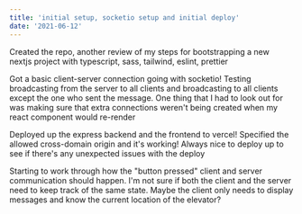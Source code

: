 ```yaml
---
title: 'initial setup, socketio setup and initial deploy'
date: '2021-06-12'
---
```


Created the repo, another review of my steps for bootstrapping a new nextjs project with typescript, sass, tailwind, eslint, prettier

Got a basic client-server connection going with socketio!  Testing broadcasting from the server to all clients and broadcasting to all clients except the one who sent the message.  One thing that I had to look out for was making sure that extra connections weren't being created when my react component would re-render

Deployed up the express backend and the frontend to vercel!  Specified the allowed cross-domain origin and it's working!  Always nice to deploy up to see if there's any unexpected issues with the deploy

Starting to work through how the "button pressed" client and server communication should happen.  I'm not sure if both the client and the server need to keep track of the same state.  Maybe the client only needs to display messages and know the current location of the elevator?